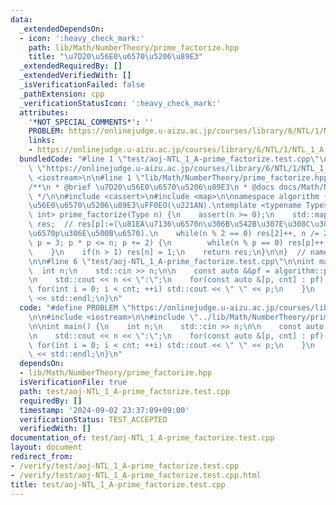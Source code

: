 ```yaml
---
data:
  _extendedDependsOn:
  - icon: ':heavy_check_mark:'
    path: lib/Math/NumberTheory/prime_factorize.hpp
    title: "\u7D20\u56E0\u6570\u5206\u89E3"
  _extendedRequiredBy: []
  _extendedVerifiedWith: []
  _isVerificationFailed: false
  _pathExtension: cpp
  _verificationStatusIcon: ':heavy_check_mark:'
  attributes:
    '*NOT_SPECIAL_COMMENTS*': ''
    PROBLEM: https://onlinejudge.u-aizu.ac.jp/courses/library/6/NTL/1/NTL_1_A
    links:
    - https://onlinejudge.u-aizu.ac.jp/courses/library/6/NTL/1/NTL_1_A
  bundledCode: "#line 1 \"test/aoj-NTL_1_A-prime_factorize.test.cpp\"\n#define PROBLEM\
    \ \"https://onlinejudge.u-aizu.ac.jp/courses/library/6/NTL/1/NTL_1_A\"\n\n#include\
    \ <iostream>\n\n#line 1 \"lib/Math/NumberTheory/prime_factorize.hpp\"\n\n\n\n\
    /**\n * @brief \u7D20\u56E0\u6570\u5206\u89E3\n * @docs docs/Math/NumberTheory/prime_factorize.md\n\
    \ */\n\n#include <cassert>\n#include <map>\n\nnamespace algorithm {\n\n// \u7D20\
    \u56E0\u6570\u5206\u89E3\uFF0EO(\u221AN).\ntemplate <typename Type>\nstd::map<Type,\
    \ int> prime_factorize(Type n) {\n    assert(n >= 0);\n    std::map<Type, int>\
    \ res;  // res[p]:=(\u81EA\u7136\u6570n\u306B\u542B\u307E\u308C\u308B\u7D20\u56E0\
    \u6570p\u306E\u500B\u6570).\n    while(n % 2 == 0) res[2]++, n /= 2;\n    for(Type\
    \ p = 3; p * p <= n; p += 2) {\n        while(n % p == 0) res[p]++, n /= p;\n\
    \    }\n    if(n > 1) res[n] = 1;\n    return res;\n}\n\n}  // namespace algorithm\n\
    \n\n#line 6 \"test/aoj-NTL_1_A-prime_factorize.test.cpp\"\n\nint main() {\n  \
    \  int n;\n    std::cin >> n;\n\n    const auto &&pf = algorithm::prime_factorize(n);\n\
    \n    std::cout << n << \":\";\n    for(const auto &[p, cnt] : pf) {\n       \
    \ for(int i = 0; i < cnt; ++i) std::cout << \" \" << p;\n    }\n    std::cout\
    \ << std::endl;\n}\n"
  code: "#define PROBLEM \"https://onlinejudge.u-aizu.ac.jp/courses/library/6/NTL/1/NTL_1_A\"\
    \n\n#include <iostream>\n\n#include \"../lib/Math/NumberTheory/prime_factorize.hpp\"\
    \n\nint main() {\n    int n;\n    std::cin >> n;\n\n    const auto &&pf = algorithm::prime_factorize(n);\n\
    \n    std::cout << n << \":\";\n    for(const auto &[p, cnt] : pf) {\n       \
    \ for(int i = 0; i < cnt; ++i) std::cout << \" \" << p;\n    }\n    std::cout\
    \ << std::endl;\n}\n"
  dependsOn:
  - lib/Math/NumberTheory/prime_factorize.hpp
  isVerificationFile: true
  path: test/aoj-NTL_1_A-prime_factorize.test.cpp
  requiredBy: []
  timestamp: '2024-09-02 23:37:09+09:00'
  verificationStatus: TEST_ACCEPTED
  verifiedWith: []
documentation_of: test/aoj-NTL_1_A-prime_factorize.test.cpp
layout: document
redirect_from:
- /verify/test/aoj-NTL_1_A-prime_factorize.test.cpp
- /verify/test/aoj-NTL_1_A-prime_factorize.test.cpp.html
title: test/aoj-NTL_1_A-prime_factorize.test.cpp
---
```

